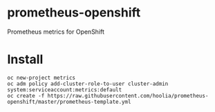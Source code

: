 # prometheus-openshift
Prometheus metrics for OpenShift

# Install
```shell
oc new-project metrics
oc adm policy add-cluster-role-to-user cluster-admin system:serviceaccount:metrics:default
oc create -f https://raw.githubusercontent.com/hoolia/prometheus-openshift/master/prometheus-template.yml
```
